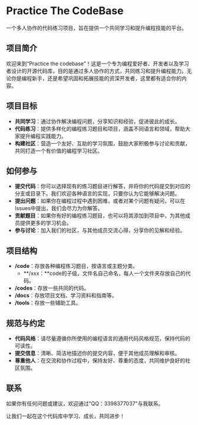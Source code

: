 # Practice The CodeBase
一个多人协作的代码练习项目，旨在提供一个共同学习和提升编程技能的平台。

## 项目简介
欢迎来到“Practice the codebase”！这是一个专为编程爱好者、开发者以及学习者设计的开源代码库，目的是通过多人协作的方式，共同练习和提升编程能力。无论你是编程新手，还是希望巩固和拓展技能的资深开发者，这里都有适合你的内容。

## 项目目标
+ **共同学习**：通过协作解决编程问题，分享知识和经验，促进彼此的成长。
+ **代码练习**：提供多样化的编程练习题目和项目，涵盖不同语言和领域，帮助大家提升编程实践能力。
+ **构建社区**：营造一个友好、互助的学习氛围，鼓励大家积极参与讨论和贡献，共同打造一个有价值的编程学习社区。

## 如何参与
+ **提交代码**：你可以选择现有的练习题目进行解答，并将你的代码提交到对应的分支或目录下。我们欢迎各种语言的实现，只要你认为它能够解决问题。
+ **提出问题**：如果你在编程过程中遇到困难，或者对某个问题有疑问，可以在Issues中提出，我们会尽力为你解答。
+ **贡献题目**：如果你有好的编程练习题目，也可以将其添加到项目中，为其他成员提供更多的学习机会。
+ **参与讨论**：加入我们的社区，与其他成员交流心得，分享你的见解和经验。

## 项目结构
+ **/code**：存放各种编程练习题目，按语言或主题分类。
    - **/xxx：**code的子级，文件名自己命名，每人一个文件夹存放自己的代码。
+ **/codes**：存放一些共同的代码。
+ **/docs**：存放项目文档、学习资料和指南等。
+ **/tools**：存放一些辅助工具。

## 规范与约定
+ **代码风格**：请尽量遵循你所使用的编程语言的通用代码风格规范，保持代码的可读性。
+ **提交信息**：清晰、简洁地描述你的提交内容，便于其他成员理解和审核。
+ **尊重他人**：在交流和协作过程中，保持友好、尊重的态度，共同维护良好的社区氛围。

## 联系
如果你有任何问题或建议，欢迎通过"QQ：3398377037"与我联系。

让我们一起在这个代码库中学习、成长，共同进步！

